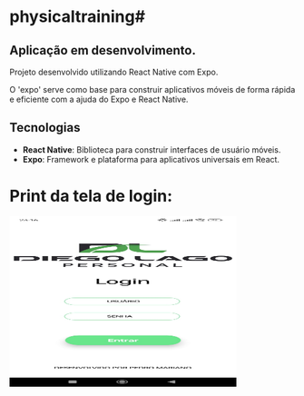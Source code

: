 # physicaltraining#

## Aplicação em desenvolvimento.

Projeto desenvolvido utilizando React Native com Expo.<p>
O 'expo' serve como base para construir aplicativos móveis de forma rápida e eficiente com a ajuda do Expo e React Native.

## Tecnologias

- **React Native**: Biblioteca para construir interfaces de usuário móveis.
- **Expo**: Framework e plataforma para aplicativos universais em React.


# Print da tela de login:
<img src="https://github.com/pedro-mariano-silva/physicaltraining/blob/tela-de-login/tela-login.jpeg" width="400" height="300" />

